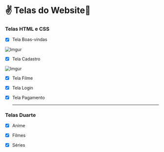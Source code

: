 # :v: ​Telas ​d​o​ ​W​ebsite:vulcan_salute:
### Telas HTML e CSS ###

- [x] Tela Boas-vindas

![Imgur](https://i.imgur.com/6Jmb8v2.png)

- [x] Tela Cadastro

![Imgur](https://i.imgur.com/lWbj8Lw.png)

- [x] Tela Filme

- [x] Tela Login

- [x] Tela Pagamento

  -------------------------------------------------

### Telas Duarte ###

- [x] Anime
- [x] Filmes
- [x] Séries


  
